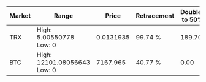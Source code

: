 | Market | Range | Price| Retracement | Doubles to 50% |
| --- | --- | --- | --- | --- |
| TRX | High: 5.00550778<br />Low: 0 | 0.0131935 | 99.74 % | 189.70 |
| BTC | High: 12101.08056643<br />Low: 0 | 7167.965 | 40.77 % | 0.00 |
